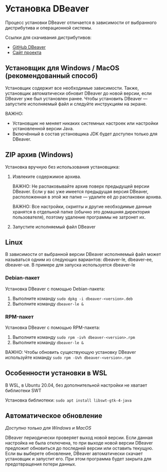 # Установка DBeaver

Процесс установки DBeaver отличается в зависимости от выбранного дистрибутива и операционной системы.

Ссылки для скачивания дистрибутивов:
* [GitHub DBeaver](https://github.com/dbeaver/dbeaver/releases)
* [Сайт проекта](https://dbeaver.com/download/)

## Установщик для Windows / MacOS (рекомендованный способ)

Установщик содержит все необходимые зависимости. Также, установщик автоматически обновит DBeaver до новой версии, если DBeaver уже был установлен ранее. Чтобы установить DBeaver — запустите исполняемый файл и следуйте инструкциям на экране.

ВАЖНО:

* Установщик не меняет никаких системных настроек или настройки установленной версии Java.
* Включённый в состав установщика JDK будет доступен только для DBeaver.

## ZIP архив (Windows)

Установка вручную без использования установщика:

1. Извлеките содержимое архива.

    ВАЖНО: Не распаковывайте архив поверх предыдущей версии DBeaver. Если у вас уже имеется предыдущая версия DBeaver, расположенная в этой же папке — удалите её до распаковки архива.

    ВАЖНО: Все настройки, скрипты и другие необходимые данные хранятся в отдельной папке (обычно это домашняя директория пользователя), поэтому удаление программы не затронет их.

2. Запустите исполняемый файл DBeaver

## Linux
В зависимости от выбранной версии DBeaver исполняемый файл может называться одним из следующих вариантов: dbeaver-le, dbeaver-ee, dbeaver-ue. В примере для запуска используется dbeaver-le

### Debian-пакет

Установка DBeaver с помощью Debian-пакета:
1. Выполните команду `sudo dpkg -i dbeaver-<version>.deb`
2. Выполните команду `dbeaver-le &`

### RPM-пакет

Установка DBeaver с помощью RPM-пакета:
1. Выполните команду `sudo rpm -ivh dbeaver-<version>.rpm`
2. Выполните команду `dbeaver-le &`

ВАЖНО: Чтобы обновить существующую установку DBeaver используйте команду `sudo rpm -Uvh dbeaver-<version>.rpm`

## Особенности установки в WSL

В WSL, в Ubuntu 20.04, без дополнительной настройки не хватает библиотеки SWT

Установка библиотеки: `sudo apt install libswt-gtk-4-java` 

## Автоматическое обновление

_Доступно только для Windows и MacOS_

DBeaver периодически проверяет выход новой версии. Если данная настройка не была отключена, то при выходе новой версии DBeaver предложит обновиться до последней версии или оставить текущую. Если вы выберете обновление, DBeaver автоматически скачает установщик и запустит его. При этом программа будет закрыта для предотвращения потери данных.
